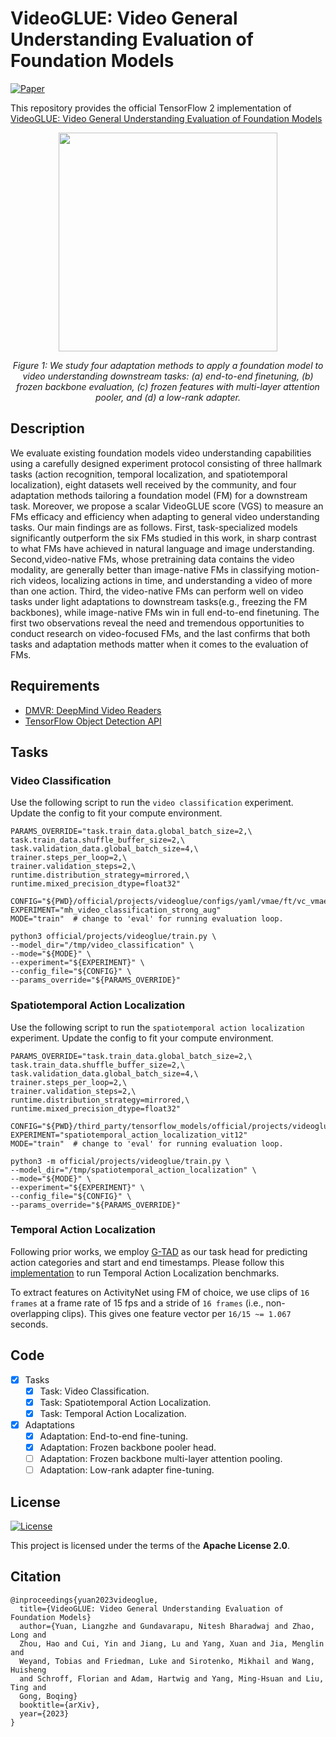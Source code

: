 # VideoGLUE: Video General Understanding Evaluation of Foundation Models
[![Paper](http://img.shields.io/badge/Paper-arXiv.2307.03166-B3181B?logo=arXiv)](https://arxiv.org/abs/2307.03166)

This repository provides the official TensorFlow 2 implementation of
[VideoGLUE: Video General Understanding Evaluation of Foundation Models](https://arxiv.org/abs/2307.03166)

<p align="center">
  <img src="https://storage.mtls.cloud.google.com/tf_model_garden/vision/videoglue/artifacts/VideoGLUE-fig2.jpg" height=350>
</p>
<p align="center">
  <em>Figure 1: We study four adaptation methods to apply a foundation model to
  video understanding downstream tasks: (a) end-to-end finetuning, (b) frozen
  backbone evaluation, (c) frozen features with multi-layer attention pooler,
  and (d) a low-rank adapter.</em>
</p>


## Description

We evaluate existing foundation models video understanding capabilities using a
carefully designed experiment protocol consisting of three hallmark tasks
(action recognition, temporal localization, and spatiotemporal localization),
eight datasets well received by the community, and four adaptation methods
tailoring a foundation model (FM) for a downstream task. Moreover, we propose a
scalar VideoGLUE score (VGS) to measure an FMs efficacy and efficiency when
adapting to general video understanding tasks. Our main findings are as follows.
First, task-specialized models significantly outperform the six FMs studied in
this work, in sharp contrast to what FMs have achieved in natural language and
image understanding. Second,video-native FMs, whose pretraining data contains
the video modality, are generally better than image-native FMs in classifying
motion-rich videos, localizing actions in time, and understanding a video of
more than one action. Third, the video-native FMs can perform well on video
tasks under light adaptations to downstream tasks(e.g., freezing the FM
backbones), while image-native FMs win in full end-to-end finetuning. The first
two observations reveal the need and tremendous opportunities to conduct
research on video-focused FMs, and the last confirms that both tasks and
adaptation methods matter when it comes to the evaluation of FMs.

## Requirements
* [DMVR: DeepMind Video Readers](https://github.com/deepmind/dmvr)
* [TensorFlow Object Detection API](https://github.com/tensorflow/models/blob/master/research/object_detection/g3doc/tf2.md)

## Tasks
### Video Classification
Use the following script to run the `video classification` experiment. Update the config to fit your compute environment.

```shell
PARAMS_OVERRIDE="task.train_data.global_batch_size=2,\
task.train_data.shuffle_buffer_size=2,\
task.validation_data.global_batch_size=4,\
trainer.steps_per_loop=2,\
trainer.validation_steps=2,\
runtime.distribution_strategy=mirrored,\
runtime.mixed_precision_dtype=float32"

CONFIG="${PWD}/official/projects/videoglue/configs/yaml/vmae/ft/vc_vmae_vit3d_sthv2.yaml"
EXPERIMENT="mh_video_classification_strong_aug"
MODE="train"  # change to 'eval' for running evaluation loop.

python3 official/projects/videoglue/train.py \
--model_dir="/tmp/video_classification" \
--mode="${MODE}" \
--experiment="${EXPERIMENT}" \
--config_file="${CONFIG}" \
--params_override="${PARAMS_OVERRIDE}"
```

### Spatiotemporal Action Localization
Use the following script to run the `spatiotemporal action localization`
experiment. Update the config to fit your compute environment.

```shell
PARAMS_OVERRIDE="task.train_data.global_batch_size=2,\
task.train_data.shuffle_buffer_size=2,\
task.validation_data.global_batch_size=4,\
trainer.steps_per_loop=2,\
trainer.validation_steps=2,\
runtime.distribution_strategy=mirrored,\
runtime.mixed_precision_dtype=float32"

CONFIG="${PWD}/third_party/tensorflow_models/official/projects/videoglue/configs/yaml/vmae/ft/stal_vmae_vit3d_ava.yaml"
EXPERIMENT="spatiotemporal_action_localization_vit12"
MODE="train"  # change to 'eval' for running evaluation loop.

python3 -m official/projects/videoglue/train.py \
--model_dir="/tmp/spatiotemporal_action_localization" \
--mode="${MODE}" \
--experiment="${EXPERIMENT}" \
--config_file="${CONFIG}" \
--params_override="${PARAMS_OVERRIDE}"
```

### Temporal Action Localization

Following prior works, we employ
[G-TAD](https://arxiv.org/abs/1911.11462) as our task head for predicting
action categories and start and end timestamps. Please follow this
[implementation](https://github.com/frostinassiky/gtad) to run Temporal Action
Localization benchmarks.

To extract features on ActivityNet using FM of choice, we use clips of `16
frames` at a frame rate of 15 fps and a stride of `16 frames` (i.e.,
non-overlapping clips). This gives one feature vector per `16/15 ~= 1.067`
seconds.

## Code
- [x] Tasks
  - [x] Task: Video Classification.
  - [x] Task: Spatiotemporal Action Localization.
  - [x] Task: Temporal Action Localization.
- [x] Adaptations
  - [x] Adaptation: End-to-end fine-tuning.
  - [x] Adaptation: Frozen backbone pooler head.
  - [ ] Adaptation: Frozen backbone multi-layer attention pooling.
  - [ ] Adaptation: Low-rank adapter fine-tuning.

## License

[![License](https://img.shields.io/badge/License-Apache%202.0-blue.svg)](https://opensource.org/licenses/Apache-2.0)

This project is licensed under the terms of the **Apache License 2.0**.

## Citation
```
@inproceedings{yuan2023videoglue,
  title={VideoGLUE: Video General Understanding Evaluation of Foundation Models}
  author={Yuan, Liangzhe and Gundavarapu, Nitesh Bharadwaj and Zhao, Long and
  Zhou, Hao and Cui, Yin and Jiang, Lu and Yang, Xuan and Jia, Menglin and
  Weyand, Tobias and Friedman, Luke and Sirotenko, Mikhail and Wang, Huisheng
  and Schroff, Florian and Adam, Hartwig and Yang, Ming-Hsuan and Liu, Ting and
  Gong, Boqing}
  booktitle={arXiv},
  year={2023}
}
```